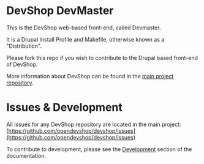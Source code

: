 DevShop DevMaster
=================

This is the DevShop web-based front-end, called Devmaster.

It is a Drupal Install Profile and Makefile, otherwise known as a "Distribution".

Please fork this repo if you wish to contribute to the Drupal based front-end of DevShop.

More information about DevShop can be found in the [main project repository](https://github.com/opendevshop/devshop).

Issues & Development
====================

All issues for any DevShop repository are located in the main project: [https://github.com/opendevshop/devshop/issues](https://github.com/opendevshop/devshop/issues)

To contribute to development, please see the [Development](https://docs.opendevshop.com/development.html) section of the documentation.

